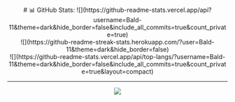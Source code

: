 <div style="text-align: center;">
  # 📊 GitHub Stats:
  ![](https://github-readme-stats.vercel.app/api?username=Bald-11&theme=dark&hide_border=false&include_all_commits=true&count_private=true)<br/>
  ![](https://github-readme-streak-stats.herokuapp.com/?user=Bald-11&theme=dark&hide_border=false)<br/>
  ![](https://github-readme-stats.vercel.app/api/top-langs/?username=Bald-11&theme=dark&hide_border=false&include_all_commits=true&count_private=true&layout=compact)
  
  ---
  [![](https://visitcount.itsvg.in/api?id=Bald-11&icon=0&color=0)](https://visitcount.itsvg.in)
  
  <!-- Proudly created with GPRM ( https://gprm.itsvg.in ) -->
</div>

